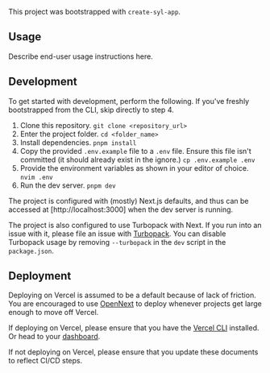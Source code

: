 This project was bootstrapped with `create-syl-app`.

## Usage

Describe end-user usage instructions here.

## Development

To get started with development, perform the following. If you've freshly bootstrapped from the CLI, skip directly to step 4.

1. Clone this repository. `git clone <repository_url>`
2. Enter the project folder. `cd <folder_name>`
3. Install dependencies. `pnpm install`
4. Copy the provided `.env.example` file to a `.env` file. Ensure this file isn't committed (it should already exist in the ignore.) `cp .env.example .env`
5. Provide the environment variables as shown in your editor of choice. `nvim .env`
6. Run the dev server. `pnpm dev`

The project is configured with (mostly) Next.js defaults, and thus can be accessed at [http://localhost:3000] when the dev server is running.

The project is also configured to use Turbopack with Next. If you run into an issue with it, please file an issue with [Turbopack](https://github.com/vercel/turborepo). You can disable Turbopack usage by removing `--turbopack` in the `dev` script in the `package.json`.

## Deployment

Deploying on Vercel is assumed to be a default because of lack of friction. You are encouraged to use [OpenNext](https://opennext.js.org/) to deploy whenever projects get large enough to move off Vercel.

If deploying on Vercel, please ensure that you have the [Vercel CLI](https://vercel.com/docs/cli) installed. Or head to your [dashboard](https://vercel.com/).

If not deploying on Vercel, please ensure that you update these documents to reflect CI/CD steps.